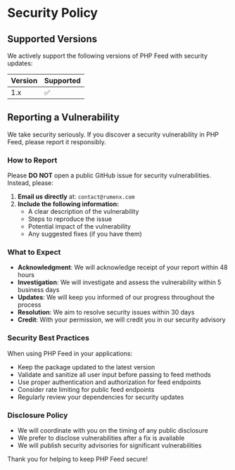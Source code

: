 # Security Policy

## Supported Versions

We actively support the following versions of PHP Feed with security updates:

| Version | Supported          |
| ------- | ------------------ |
| 1.x     | :white_check_mark: |

## Reporting a Vulnerability

We take security seriously. If you discover a security vulnerability in PHP Feed, please report it responsibly.

### How to Report

Please **DO NOT** open a public GitHub issue for security vulnerabilities. Instead, please:

1. **Email us directly** at: `contact@rumenx.com`
2. **Include the following information:**
   - A clear description of the vulnerability
   - Steps to reproduce the issue
   - Potential impact of the vulnerability
   - Any suggested fixes (if you have them)

### What to Expect

- **Acknowledgment**: We will acknowledge receipt of your report within 48 hours
- **Investigation**: We will investigate and assess the vulnerability within 5 business days
- **Updates**: We will keep you informed of our progress throughout the process
- **Resolution**: We aim to resolve security issues within 30 days
- **Credit**: With your permission, we will credit you in our security advisory

### Security Best Practices

When using PHP Feed in your applications:

- Keep the package updated to the latest version
- Validate and sanitize all user input before passing to feed methods
- Use proper authentication and authorization for feed endpoints
- Consider rate limiting for public feed endpoints
- Regularly review your dependencies for security updates

### Disclosure Policy

- We will coordinate with you on the timing of any public disclosure
- We prefer to disclose vulnerabilities after a fix is available
- We will publish security advisories for significant vulnerabilities

Thank you for helping to keep PHP Feed secure!
